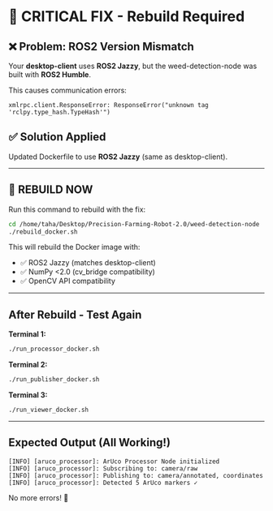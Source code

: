 # 🔧 CRITICAL FIX - Rebuild Required

## ❌ Problem: ROS2 Version Mismatch

Your **desktop-client** uses **ROS2 Jazzy**, but the weed-detection-node was built with **ROS2 Humble**.

This causes communication errors:
```
xmlrpc.client.ResponseError: ResponseError("unknown tag 'rclpy.type_hash.TypeHash'")
```

## ✅ Solution Applied

Updated Dockerfile to use **ROS2 Jazzy** (same as desktop-client).

---

## 🚀 REBUILD NOW

Run this command to rebuild with the fix:

```bash
cd /home/taha/Desktop/Precision-Farming-Robot-2.0/weed-detection-node
./rebuild_docker.sh
```

This will rebuild the Docker image with:
- ✅ ROS2 Jazzy (matches desktop-client)
- ✅ NumPy <2.0 (cv_bridge compatibility)
- ✅ OpenCV API compatibility

---

## After Rebuild - Test Again

**Terminal 1:**
```bash
./run_processor_docker.sh
```

**Terminal 2:**
```bash
./run_publisher_docker.sh
```

**Terminal 3:**
```bash
./run_viewer_docker.sh
```

---

## Expected Output (All Working!)

```
[INFO] [aruco_processor]: ArUco Processor Node initialized
[INFO] [aruco_processor]: Subscribing to: camera/raw
[INFO] [aruco_processor]: Publishing to: camera/annotated, coordinates
[INFO] [aruco_processor]: Detected 5 ArUco markers ✓
```

No more errors! 🎉

